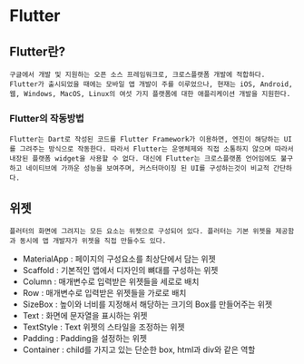 # Flutter
## Flutter란?
    구글에서 개발 및 지원하는 오픈 소스 프레임워크로, 크로스플랫폼 개발에 적합하다. Flutter가 출시되었을 때에는 모바일 앱 개발이 주를 이루었으나, 현재는 iOS, Android, 웹, Windows, MacOS, Linux의 여섯 가지 플랫폼에 대한 애플리케이션 개발을 지원한다.
### Flutter의 작동방법
    Flutter는 Dart로 작성된 코드를 Flutter Framework가 이용하면, 엔진이 해당하는 UI를 그려주는 방식으로 작동한다. 따라서 Flutter는 운영체제와 직접 소통하지 않으며 따라서 내장된 플랫폼 widget을 사용할 수 없다. 대신에 Flutter는 크로스플랫폼 언어임에도 불구하고 네이티브에 가까운 성능을 보여주며, 커스터마이징 된 UI를 구성하는것이 비교적 간단하다.

## 위젯
    플러터의 화면에 그려지는 모든 요소는 위젯으로 구성되어 있다. 플러터는 기본 위젯을 제공함과 동시에 앱 개발자가 위젯을 직접 만들수도 있다.

- MaterialApp : 페이지의 구성요소를 최상단에서 담는 위젯
- Scaffold : 기본적인 앱에서 디자인의 뼈대를 구성하는 위젯
- Column : 매개변수로 입력받은 위젯들을 세로로 배치
- Row : 매개변수로 입력받은 위젯들을 가로로 배치
- SizeBox : 높이와 너비를 지정해서 해당하는 크기의 Box를 만들어주는 위젯
- Text : 화면에 문자열을 표시하는 위젯
- TextStyle : Text 위젯의 스타일을 조정하는 위젯
- Padding : Padding을 설정하는 위젯
- Container : child를 가지고 있는 단순한 box, html과 div와 같은 역할
